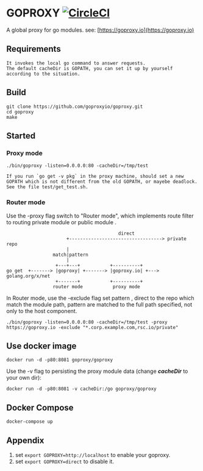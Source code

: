 
# GOPROXY [![CircleCI](https://circleci.com/gh/goproxyio/goproxy.svg?style=svg)](https://circleci.com/gh/goproxyio/goproxy)

A global proxy for go modules. see: [https://goproxy.io](https://goproxy.io)

## Requirements
    It invokes the local go command to answer requests.
    The default cacheDir is GOPATH, you can set it up by yourself according to the situation.

## Build
    git clone https://github.com/goproxyio/goproxy.git
    cd goproxy
    make

## Started


### Proxy mode    
    
    ./bin/goproxy -listen=0.0.0.0:80 -cacheDir=/tmp/test

    If you run `go get -v pkg` in the proxy machine, should set a new GOPATH which is not different from the old GOPATH, or mayebe deadlock.
    See the file test/get_test.sh.

### Router mode    

Use the -proxy flag switch to "Router mode", which 
implements route filter to routing private module 
or public module .

```
                                         direct
                      +----------------------------------> private repo
                      |
                 match|pattern
                      |
                  +---+---+           +----------+
go get  +-------> |goproxy| +-------> |goproxy.io| +---> golang.org/x/net
                  +-------+           +----------+
                 router mode           proxy mode
```

In Router mode, use the -exclude flag set pattern , direct to the repo which 
match the module path, pattern are matched to the full path specified, not only 
to the host component.

    ./bin/goproxy -listen=0.0.0.0:80 -cacheDir=/tmp/test -proxy https://goproxy.io -exclude "*.corp.example.com,rsc.io/private"

## Use docker image

    docker run -d -p80:8081 goproxy/goproxy

Use the -v flag to persisting the proxy module data (change ___cacheDir___ to your own dir):

    docker run -d -p80:8081 -v cacheDir:/go goproxy/goproxy

## Docker Compose

    docker-compose up

## Appendix

1. set `export GOPROXY=http://localhost` to enable your goproxy.
2. set `export GOPROXY=direct` to disable it.
